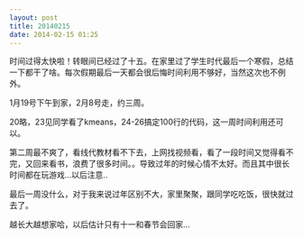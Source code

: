 ```yaml
---
layout: post
title: 20140215
date: 2014-02-15 01:25
---
```


时间过得太快啦！转眼间已经过了十五。在家里过了学生时代最后一个寒假，总结一下都干了啥。每次假期最后一天都会很后悔时间利用不够好，当然这次也不例外。

1月19号下午到家，2月8号走，约三周。

20略，23见同学看了kmeans，24-26搞定100行的代码，这一周时间利用还可以。

第二周最不爽了，看线代教材看不下去，上网找视频看，看了一段时间又觉得看不完，又回来看书，浪费了很多时间。。导致过年的时候心情不太好。而且其中很长时间都在玩游戏...以后注意..

最后一周没什么，对于我来说过年区别不大，家里聚聚，跟同学吃吃饭，很快就过去了。

越长大越想家哈，以后估计只有十一和春节会回家...
